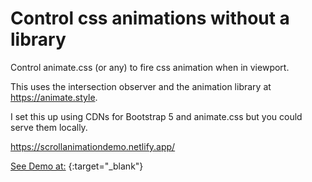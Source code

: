 Control css animations without a library
====================

Control animate.css (or any) to fire css animation when in viewport.

This uses the intersection observer and the animation library at https://animate.style.

I set this up using CDNs for Bootstrap 5 and animate.css but you could serve them locally. 

https://scrollanimationdemo.netlify.app/

[See Demo at:](https://scrollanimationdemo.netlify.app/) {:target="_blank"}
